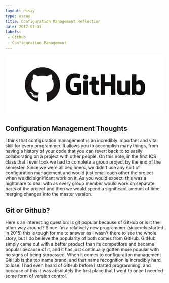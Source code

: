 ```yaml
---
layout: essay
type: essay
title: Configuration Management Reflection
date: 2017-01-31
labels:
 - Github
 - Configuration Management
---
```


<img class="ui tiny center spaced image" src="../images/github.png">

## Configuration Management Thoughts

I think that configuration management is an incredibly important and vital skill for every programmer. It allows you to accomplish many things, from having a history of your code that you can revert back to to easily collaborating on a project with other people. On this note, in the first ICS class that I ever took we had to complete a group project by the end of the semester. Since we were all beginners, we didn't use any sort of configuration management and would just email each other the project when we did significant work on it. As you would expect, this was a nightmare to deal with as every group member would work on separate parts of the project and then we would spend a significant amount of time merging changes into the master version.

## Git or Github?

Here's an interesting question: Is git popular because of GitHub or is it the other way around? Since I'm a relatively new programmer (sincerely started in 2015) this is tough for me to answer as I wasn't there to see the whole story, but I do believe the popularity of both comes from GitHub. GitHub simply came out with a better product than its competitors and became popular because of it, and it has just continually gotten more popular with no signs of being surpassed. When it comes to configuration management GitHub is the top name brand, and that name recognition is incredibly hard to lose. I had even heard of GitHub before I started programming, and because of this it was absolutely the first place that I went to once I needed some form of version control.
